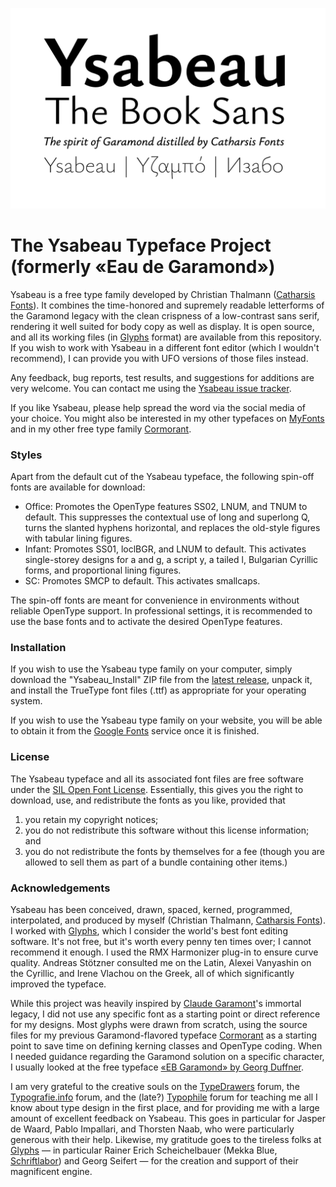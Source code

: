 ![Banner](documentation/Ysabeau_Banner.png)

# The Ysabeau Typeface Project (formerly «Eau de Garamond»)

Ysabeau is a free type family developed by Christian Thalmann ([Catharsis Fonts][1]). It combines the time-honored and supremely readable letterforms of the Garamond legacy with the clean crispness of a low-contrast sans serif, rendering it well suited for body copy as well as display. It is open source, and all its working files (in [Glyphs][2] format) are available from this repository. If you wish to work with Ysabeau in a different font editor (which I wouldn't recommend), I can provide you with UFO versions of those files instead.

Any feedback, bug reports, test results, and suggestions for additions are very welcome. You can contact me using the [Ysabeau issue tracker][4]. 

If you like Ysabeau, please help spread the word via the social media of your choice. You might also be interested in my other typefaces on [MyFonts][1] and in my other free type family [Cormorant][3].

### Styles

Apart from the default cut of the Ysabeau typeface, the following spin-off fonts are available for download:

* Office: Promotes the OpenType features SS02, LNUM, and TNUM to default. This suppresses the contextual use of long and superlong Q, turns the slanted hyphens horizontal, and replaces the old-style figures with tabular lining figures.
* Infant: Promotes SS01, loclBGR, and LNUM to default. This activates single-storey designs for a and g, a script y, a tailed l, Bulgarian Cyrillic forms, and proportional lining figures.
* SC: Promotes SMCP to default. This activates smallcaps.

The spin-off fonts are meant for convenience in environments without reliable OpenType support. In professional settings, it is recommended to use the base fonts and to activate the desired OpenType features.

### Installation

If you wish to use the Ysabeau type family on your computer, simply download the "Ysabeau_Install" ZIP file from the [latest release][5], unpack it, and install the TrueType font files (.ttf) as appropriate for your operating system.

If you wish to use the Ysabeau type family on your website, you will be able to obtain it from the [Google Fonts][12] service once it is finished.

### License
 
The Ysabeau typeface and all its associated font files are free software under the [SIL Open Font License][10]. Essentially, this gives you the right to download, use, and redistribute the fonts as you like, provided that 

1. you retain my copyright notices;
2. you do not redistribute this software without this license information; and 
3. you do not redistribute the fonts by themselves for a fee (though you are allowed to sell them as part of a bundle containing other items.)

### Acknowledgements
 
Ysabeau has been conceived, drawn, spaced, kerned, programmed, interpolated, and produced by myself (Christian Thalmann, [Catharsis Fonts][1]). I worked with [Glyphs][2], which I consider the world's best font editing software. It's not free, but it's worth every penny ten times over; I cannot recommend it enough. I used the RMX Harmonizer plug-in to ensure curve quality. Andreas Stötzner consulted me on the Latin, Alexei Vanyashin on the Cyrillic, and Irene Vlachou on the Greek, all of which significantly improved the typeface.
 
While this project was heavily inspired by [Claude Garamont][6]'s immortal legacy, I did not use any specific font as a starting point or direct reference for my designs. Most glyphs were drawn from scratch, using the source files for my previous Garamond-flavored typeface [Cormorant][3] as a starting point to save time on defining kerning classes and OpenType coding. When I needed guidance regarding the Garamond solution on a specific character, I usually looked at the free typeface [«EB Garamond» by Georg Duffner][13].
 
I am very grateful to the creative souls on the [TypeDrawers][7] forum, the [Typografie.info][11] forum, and the (late?) [Typophile][8] forum for teaching me all I know about type design in the first place, and for providing me with a large amount of excellent feedback on Ysabeau. This goes in particular for Jasper de Waard, Pablo Impallari, and Thorsten Naab, who were particularly generous with their help. Likewise, my gratitude goes to the tireless folks at [Glyphs][2] — in particular Rainer Erich Scheichelbauer (Mekka Blue, [Schriftlabor][9]) and Georg Seifert — for the creation and support of their magnificent engine. 

[1]: https://www.myfonts.com/foundry/Catharsis_Fonts
[2]: https://glyphsapp.com
[3]: https://github.com/CatharsisFonts/Cormorant/
[4]: https://github.com/CatharsisFonts/Ysabeau/issues
[5]: https://github.com/CatharsisFonts/Ysabeau/releases/latest
[6]: https://en.wikipedia.org/wiki/Claude_Garamond
[7]: https://typedrawers.com
[8]: https://typophile.com
[9]: https://schriftlabor.at
[10]: https://scripts.sil.org/OFL
[11]: https://typografie.info
[12]: https://fonts.google.com
[13]: http://www.georgduffner.at/ebgaramond/
